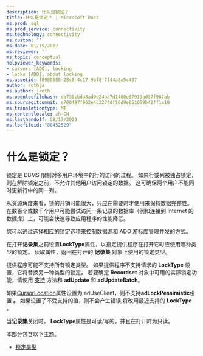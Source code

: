 ```yaml
---
description: 什么是锁定？
title: 什么是锁定？ | Microsoft Docs
ms.prod: sql
ms.prod_service: connectivity
ms.technology: connectivity
ms.custom: ''
ms.date: 01/19/2017
ms.reviewer: ''
ms.topic: conceptual
helpviewer_keywords:
- cursors [ADO], locking
- locks [ADO], about locking
ms.assetid: f8989555-28c6-4c17-9bf8-7f44a8a5c407
author: rothja
ms.author: jroth
ms.openlocfilehash: db730cbda8ad0d24aa7d1400e67919ad37f987ab
ms.sourcegitcommit: e700497f962e4c2274df16d9e651059b42ff1a10
ms.translationtype: MT
ms.contentlocale: zh-CN
ms.lasthandoff: 08/17/2020
ms.locfileid: "88452529"
---
```

# <a name="what-is-a-lock"></a>什么是锁定？
锁定是 DBMS 限制对多用户环境中的行的访问的过程。 如果行或列被独占锁定，则在解除锁定之前，不允许其他用户访问锁定的数据。 这可确保两个用户不能同时更新行中的同一列。  
  
 从资源角度来看，锁的开销可能很大，只应在需要时才使用来保持数据完整性。 在数百个或数千个用户可能尝试访问一条记录的数据库（例如连接到 Internet 的数据库）上，可能会快速导致应用程序的性能降低。  
  
 您可以通过选择相应的锁定选项来控制数据源和 ADO 游标库管理并发的方式。  
  
 在打开**记录集**之前设置**LockType**属性，以指定提供程序在打开它时应使用哪种类型的锁定。 读取属性，返回在打开的 **记录集** 对象上使用的锁定类型。  
  
 提供程序可能不支持所有锁定类型。 如果提供程序不支持请求的 **LockType** 设置，它将替换另一种类型的锁定。 若要确定 **Recordset** 对象中可用的实际锁定功能，请使用 [支持](../../../ado/reference/ado-api/supports-method.md) 方法和 **adUpdate** 和 **adUpdateBatch**。  
  
 如果[CursorLocation](../../../ado/reference/ado-api/cursorlocation-property-ado.md)属性设置为 adUseClient，则不支持**adLockPessimistic**设置 **。** 如果设置了不受支持的值，则不会产生错误;将改用最近支持的 **LockType** 。  
  
 当**记录集**关闭时， **LockType**属性是可读/写的，并且在打开时为只读。  
  
 本部分包含以下主题。  
  
-   [锁定类型](../../../ado/guide/data/types-of-locks.md)
